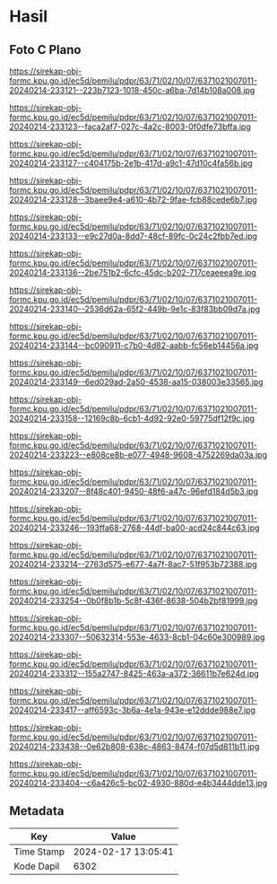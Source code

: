 # Hasil

## Foto C Plano

https://sirekap-obj-formc.kpu.go.id/ec5d/pemilu/pdpr/63/71/02/10/07/6371021007011-20240214-233121--223b7123-1018-450c-a6ba-7d14b108a008.jpg

https://sirekap-obj-formc.kpu.go.id/ec5d/pemilu/pdpr/63/71/02/10/07/6371021007011-20240214-233123--faca2af7-027c-4a2c-8003-0f0dfe73bffa.jpg

https://sirekap-obj-formc.kpu.go.id/ec5d/pemilu/pdpr/63/71/02/10/07/6371021007011-20240214-233127--c404175b-2e1b-417d-a9c1-47d10c4fa56b.jpg

https://sirekap-obj-formc.kpu.go.id/ec5d/pemilu/pdpr/63/71/02/10/07/6371021007011-20240214-233128--3baee9e4-a610-4b72-9fae-fcb88cede6b7.jpg

https://sirekap-obj-formc.kpu.go.id/ec5d/pemilu/pdpr/63/71/02/10/07/6371021007011-20240214-233133--e9c27d0a-8dd7-48cf-89fc-0c24c2fbb7ed.jpg

https://sirekap-obj-formc.kpu.go.id/ec5d/pemilu/pdpr/63/71/02/10/07/6371021007011-20240214-233136--2be751b2-6cfc-45dc-b202-717ceaeeea9e.jpg

https://sirekap-obj-formc.kpu.go.id/ec5d/pemilu/pdpr/63/71/02/10/07/6371021007011-20240214-233140--2536d62a-65f2-449b-9e1c-83f83bb09d7a.jpg

https://sirekap-obj-formc.kpu.go.id/ec5d/pemilu/pdpr/63/71/02/10/07/6371021007011-20240214-233144--bc090911-c7b0-4d82-aabb-fc56eb14456a.jpg

https://sirekap-obj-formc.kpu.go.id/ec5d/pemilu/pdpr/63/71/02/10/07/6371021007011-20240214-233149--6ed029ad-2a50-4538-aa15-038003e33565.jpg

https://sirekap-obj-formc.kpu.go.id/ec5d/pemilu/pdpr/63/71/02/10/07/6371021007011-20240214-233158--12169c8b-6cb1-4d92-92e0-59775df12f9c.jpg

https://sirekap-obj-formc.kpu.go.id/ec5d/pemilu/pdpr/63/71/02/10/07/6371021007011-20240214-233223--e808ce8b-e077-4948-9608-4752269da03a.jpg

https://sirekap-obj-formc.kpu.go.id/ec5d/pemilu/pdpr/63/71/02/10/07/6371021007011-20240214-233207--8f48c401-9450-48f6-a47c-96efd184d5b3.jpg

https://sirekap-obj-formc.kpu.go.id/ec5d/pemilu/pdpr/63/71/02/10/07/6371021007011-20240214-233246--193ffa68-2768-44df-ba00-acd24c844c63.jpg

https://sirekap-obj-formc.kpu.go.id/ec5d/pemilu/pdpr/63/71/02/10/07/6371021007011-20240214-233214--2763d575-e677-4a7f-8ac7-51f953b72388.jpg

https://sirekap-obj-formc.kpu.go.id/ec5d/pemilu/pdpr/63/71/02/10/07/6371021007011-20240214-233254--0b0f8b1b-5c8f-436f-8638-504b2bf81999.jpg

https://sirekap-obj-formc.kpu.go.id/ec5d/pemilu/pdpr/63/71/02/10/07/6371021007011-20240214-233307--50632314-553e-4633-8cb1-04c60e300989.jpg

https://sirekap-obj-formc.kpu.go.id/ec5d/pemilu/pdpr/63/71/02/10/07/6371021007011-20240214-233312--155a2747-8425-463a-a372-36611b7e624d.jpg

https://sirekap-obj-formc.kpu.go.id/ec5d/pemilu/pdpr/63/71/02/10/07/6371021007011-20240214-233417--aff6593c-3b6a-4e1a-943e-e12ddde988e7.jpg

https://sirekap-obj-formc.kpu.go.id/ec5d/pemilu/pdpr/63/71/02/10/07/6371021007011-20240214-233438--0e62b808-638c-4863-8474-f07d5d811b11.jpg

https://sirekap-obj-formc.kpu.go.id/ec5d/pemilu/pdpr/63/71/02/10/07/6371021007011-20240214-233404--c6a426c5-bc02-4930-880d-e4b3444dde13.jpg


## Metadata

| Key        | Value               |
| ---------- | ------------------- |
| Time Stamp | 2024-02-17 13:05:41 |
| Kode Dapil | 6302                |



